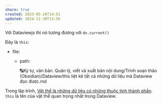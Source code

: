 ```yaml
---
share: true
created: 2023-05-26T14:51
updated: 2024-11-30T13:56
---
```

Với Dataviewjs thì nó tương đương với `dv.current()`

Đây là `this`:
- file:
    - path:
        
        🔠Ký tự, văn bản. Quản lý, viết và xuất bản nội dung/Trình soạn thảo (Obsidian)/Dataview/this liệt kê tất cả những dữ liệu mà Dataview đọc được.md

Trong lập trình, [Vật thể là những dữ liệu có những thuộc tính thành phần](../../../%E2%9C%8D%EF%B8%8FL%E1%BA%ADp%20tr%C3%ACnh/Kh%C3%A1i%20ni%E1%BB%87m%20c%C6%A1%20b%E1%BA%A3n%20v%C3%A0%20nguy%C3%AAn%20l%C3%BD%20l%E1%BA%ADp%20tr%C3%ACnh/Kh%C3%A1i%20ni%E1%BB%87m%20c%C6%A1%20b%E1%BA%A3n%20v%E1%BB%81%20l%E1%BA%ADp%20tr%C3%ACnh%20h%C6%B0%E1%BB%9Bng%20v%E1%BA%ADt%20th%E1%BB%83/V%E1%BA%ADt%20th%E1%BB%83,%20l%E1%BB%9Bp/V%E1%BA%ADt%20th%E1%BB%83%20l%C3%A0%20nh%E1%BB%AFng%20d%E1%BB%AF%20li%E1%BB%87u%20c%C3%B3%20nh%E1%BB%AFng%20thu%E1%BB%99c%20t%C3%ADnh%20th%C3%A0nh%20ph%E1%BA%A7n.md). `this` là tên của vật thể quan trọng nhất trong Dataview.